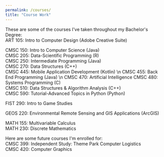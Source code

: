 ```yaml
---
permalink: /courses/
title: "Course Work"
---
```


These are some of the courses I've taken throughout my Bachelor's Degree:    
ART 105:  Intro to Computer Design (Adobe Creative Suite)

CMSC 150: Intro to Computer Science (Java)  
CMSC 205: Data-Scientific Programming (R)  
CMSC 250: Intermediate Programming (Java)  
CMSC 270: Data Structures (C++)  
CMSC 445: Mobile Application Development (Kotlin) \n
CMSC 455: Back End Programming (Java) \n
CMSC 470: Artificial Intelligence
CMSC 480: Systems Programming (C)   
CMSC 510: Data Structures & Algorithm Analysis (C++)  
CMSC 590: Tutorial-Advanced Topics in Python (Python) 

FIST 290: Intro to Game Studies  

GEOS 220: Environmental Remote Sensing and GIS Applications (ArcGIS) 

MATH 155: Multivariable Calculus  
MATH 230: Discrete Mathematics  
     
Here are some future courses I'm enrolled for:  
CMSC 399: Independent Study: Theme Park Computer Logistics  
CMSC 420: Computer Graphics


